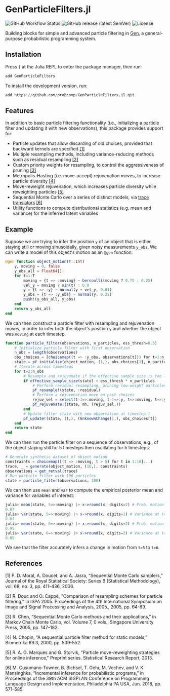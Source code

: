 # GenParticleFilters.jl

![GitHub Workflow Status](https://img.shields.io/github/actions/workflow/status/probcomp/GenParticleFilters.jl/CI.yml?branch=master)
![GitHub release (latest SemVer)](https://img.shields.io/github/v/release/probcomp/GenParticleFilters.jl)
![License](https://img.shields.io/github/license/probcomp/GenParticleFilters.jl?color=lightgrey)

Building blocks for simple and advanced particle filtering in [Gen](https://www.gen.dev/), a general-purpose probabilistic programming system.

## Installation

Press `]` at the Julia REPL to enter the package manager, then run:
```julia
add GenParticleFilters
```

To install the development version, run:
```julia
add https://github.com/probcomp/GenParticleFilters.jl.git
```

## Features

In addition to basic particle filtering functionality (i.e., initializing a particle filter and updating it with new observations), this package provides support for:

- Particle updates that allow discarding of old choices, provided that
backward kernels are specified [[1]](#1)
- Multiple resampling methods, including variance-reducing methods such as residual resampling [[2]](#2)
- Custom priority weights for resampling, to control the aggressiveness of pruning [[3]](#3)
- Metropolis-Hasting (i.e. move-accept) rejuvenation moves, to increase particle diversity [[4]](#4)
- Move-reweight rejuvenation, which increases particle diversity while reweighting particles [[5]](#5)
- Sequential Monte Carlo over a series of distinct models, via [trace translators](https://www.gen.dev/stable/ref/trace_translators/) [[6]](#6)
- Utility functions to compute distributional statistics (e.g. mean and variance) for the inferred latent variables

## Example

Suppose we are trying to infer the position `y` of an object that is either staying still or moving sinusoidally, given noisy measurements `y_obs`. We can write a model of this object's motion as an `@gen` function:

```julia
@gen function object_motion(T::Int)
    y, moving = 0, false
    y_obs_all = Float64[]
    for t=1:T
        moving = {t => :moving} ~ bernoulli(moving ? 0.75 : 0.25)
        vel_y = moving ? sin(t) : 0.0
        y = {t => :y} ~ normal(y + vel_y, 0.01)
        y_obs = {t => :y_obs} ~ normal(y, 0.25)
        push!(y_obs_all, y_obs)
    end
    return y_obs_all
end
```

We can then construct a particle filter with resampling and rejuvenation moves, in order to infer both the object's position `y` and whether the object was `moving` at each timestep.

```julia
function particle_filter(observations, n_particles, ess_thresh=0.5)
    # Initialize particle filter with first observation
    n_obs = length(observations)
    obs_choices = [choicemap((t => :y_obs, observations[t])) for t=1:n_obs]
    state = pf_initialize(object_motion, (1,), obs_choices[1], n_particles)
    # Iterate across timesteps
    for t=2:n_obs
        # Resample and rejuvenate if the effective sample size is too low
        if effective_sample_size(state) < ess_thresh * n_particles
            # Perform residual resampling, pruning low-weight particles
            pf_resample!(state, :residual)
            # Perform a rejuvenation move on past choices
            rejuv_sel = select(t-1=>:moving, t-1=>:y, t=>:moving, t=>:y)
            pf_rejuvenate!(state, mh, (rejuv_sel,))
        end
        # Update filter state with new observation at timestep t
        pf_update!(state, (t,), (UnknownChange(),), obs_choices[t])
    end
    return state
end
```

We can then run the particle filter on a sequence of observations, e.g., of the
object staying still for 5 timesteps then oscillating for 5 timesteps:

```julia
# Generate synthetic dataset of object motion
constraints = choicemap([(t => :moving, t > 5) for t in 1:10]...)
trace, _ = generate(object_motion, (10,), constraints)
observations = get_retval(trace)
# Run particle filter with 100 particles
state = particle_filter(observations, 100)
```

We can then use `mean` and `var` to compute the empirical posterior mean
and variance for variables of interest:
```julia
julia> mean(state, 5=>:moving) |> x->round(x, digits=2) # Prob. motion at t=5
0.07
julia> var(state, 5=>:moving) |> x->round(x, digits=2) # Variance at t=5
0.07
julia> mean(state, 6=>:moving) |> x->round(x, digits=2) # Prob. motion at t=6
0.95
julia> var(state, 6=>:moving) |> x->round(x, digits=2) # Variance at t=6
0.05
```

We see that the filter accurately infers a change in motion from `t=5` to `t=6`.

## References

<a id="1">[1]</a> P. D. Moral, A. Doucet, and A. Jasra, “Sequential Monte Carlo samplers,” Journal of the Royal Statistical Society: Series B (Statistical Methodology), vol. 68, no. 3, pp. 411–436, 2006.

<a id="2">[2]</a> R. Douc and O. Cappé, "Comparison of resampling schemes for particle filtering," in ISPA 2005. Proceedings of the 4th International Symposium on Image and Signal Processing and Analysis, 2005., 2005, pp. 64-69.

<a id="3">[3]</a> R. Chen, “Sequential Monte Carlo methods and their applications,” in Markov Chain Monte Carlo, vol. Volume 7, 0 vols., Singapore University Press, 2005, pp. 147–182.

<a id="4">[4]</a> N. Chopin, “A sequential particle filter method for static models,” Biometrika 89.3, 2000, pp. 539-552.

<a id="5">[5]</a> R. A. G. Marques and G. Storvik, "Particle move-reweighting strategies for online inference," Preprint series. Statistical Research Report, 2013.

<a id="6">[6]</a> M. Cusumano-Towner, B. Bichsel, T. Gehr, M. Vechev, and V. K. Mansinghka, “Incremental inference for probabilistic programs,” in Proceedings of the 39th ACM SIGPLAN Conference on Programming Language Design and Implementation, Philadelphia PA USA, Jun. 2018, pp. 571–585.
